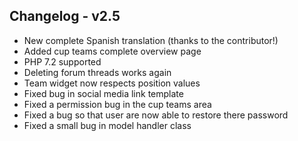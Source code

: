 ## Changelog - v2.5

- New complete Spanish translation (thanks to the contributor!)
- Added cup teams complete overview page
- PHP 7.2 supported
- Deleting forum threads works again
- Team widget now respects position values
- Fixed bug in social media link template 
- Fixed a permission bug in the cup teams area
- Fixed a bug so that user are now able to restore there password
- Fixed a small bug in model handler class